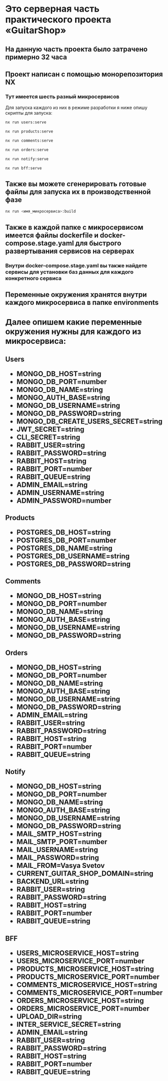 <H1>Это серверная часть практического проекта «GuitarShop»</H1>

<H2>На данную часть проекта было затрачено примерно 32 часа</H2>

<H2>Проект написан с помощью монорепозитория NX</H2>

<H3>Тут имеется шесть разный микросервисов</H3>

Для запуска каждого из них в режиме разработки я ниже опишу скрипты для запуска:

```sh
nx run users:serve
```

```sh
nx run products:serve
```

```sh
nx run comments:serve
```

```sh
nx run orders:serve
```

```sh
nx run notify:serve
```

```sh
nx run bff:serve
```

<H2>Также вы можете сгенерировать готовые файлы для запуска их в производственной фазе</H2>

```sh
nx run <имя_микросервиса>:build
```

<H2>Также в каждой папке с микросервисом имеется файлы <b>dockerfile</b> и <b>docker-compose.stage.yaml</b> для быстрого развертывания сервисов на серверах

<h3>Внутри <b>docker-compose.stage.yaml</b> вы также найдете сервисы для установки баз данных для каждого конкретного сервиса

<h2>Переменные окружения хранятся внутри каждого микросервиса в папке <b>environments

<h3>Далее опишем какие переменные окружения нужны для каждого из микросервиса:

<h4>Users
<ul>
  <li>MONGO_DB_HOST=string
<li>MONGO_DB_PORT=number

<li>MONGO_DB_NAME=string
<li>MONGO_AUTH_BASE=string
<li>MONGO_DB_USERNAME=string
<li>MONGO_DB_PASSWORD=string
<li>MONGO_DB_CREATE_USERS_SECRET=string

<li>JWT_SECRET=string

<li>CLI_SECRET=string


<li>RABBIT_USER=string
<li>RABBIT_PASSWORD=string
<li>RABBIT_HOST=string
<li>RABBIT_PORT=number
<li>RABBIT_QUEUE=string


<li>ADMIN_EMAIL=string
<li>ADMIN_USERNAME=string
<li>ADMIN_PASSWORD=number

</ul>

<h4>Products
<ul>
<li>POSTGRES_DB_HOST=string
<li>POSTGRES_DB_PORT=number
<li>POSTGRES_DB_NAME=string
<li>POSTGRES_DB_USERNAME=string
<li>POSTGRES_DB_PASSWORD=string
</ul>

<h4>Comments
<ul>
<li>MONGO_DB_HOST=string
<li>MONGO_DB_PORT=number

<li>MONGO_DB_NAME=string
<li>MONGO_AUTH_BASE=string
<li>MONGO_DB_USERNAME=string
<li>MONGO_DB_PASSWORD=string

</ul>

<h4>Orders
<ul>
<li>MONGO_DB_HOST=string
<li>MONGO_DB_PORT=number

<li>MONGO_DB_NAME=string
<li>MONGO_AUTH_BASE=string
<li>MONGO_DB_USERNAME=string
<li>MONGO_DB_PASSWORD=string

<li>ADMIN_EMAIL=string


<li>RABBIT_USER=string
<li>RABBIT_PASSWORD=string
<li>RABBIT_HOST=string
<li>RABBIT_PORT=number
<li>RABBIT_QUEUE=string

</ul>

<h4>Notify
<ul>
<li>MONGO_DB_HOST=string
<li>MONGO_DB_PORT=number

<li>MONGO_DB_NAME=string
<li>MONGO_AUTH_BASE=string
<li>MONGO_DB_USERNAME=string
<li>MONGO_DB_PASSWORD=string


<li>MAIL_SMTP_HOST=string
<li>MAIL_SMTP_PORT=number
<li>MAIL_USERNAME=string
<li>MAIL_PASSWORD=string
<li>MAIL_FROM=Vasya Svetov <notify@nodemailer.com>

<li>CURRENT_GUITAR_SHOP_DOMAIN=string

<li>BACKEND_URL=string


<li>RABBIT_USER=string
<li>RABBIT_PASSWORD=string
<li>RABBIT_HOST=string
<li>RABBIT_PORT=number
<li>RABBIT_QUEUE=string


</ul>

<h4>BFF
<ul>
<li>USERS_MICROSERVICE_HOST=string
<li>USERS_MICROSERVICE_PORT=number

<li>PRODUCTS_MICROSERVICE_HOST=string
<li>PRODUCTS_MICROSERVICE_PORT=number

<li>COMMENTS_MICROSERVICE_HOST=string
<li>COMMENTS_MICROSERVICE_PORT=number

<li>ORDERS_MICROSERVICE_HOST=string
<li>ORDERS_MICROSERVICE_PORT=number


<li>UPLOAD_DIR=string

<li>INTER_SERVICE_SECRET=string
<li>ADMIN_EMAIL=string

<li>RABBIT_USER=string
<li>RABBIT_PASSWORD=string
<li>RABBIT_HOST=string
<li>RABBIT_PORT=number
<li>RABBIT_QUEUE=string

</ul>
